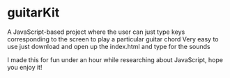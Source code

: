 # guitarKit
A JavaScript-based project where the user can just type keys corresponding to the screen to play a particular guitar chord
Very easy to use just download and open up the index.html and type for the sounds

I made this for fun under an hour while researching about JavaScript, hope you enjoy it!
